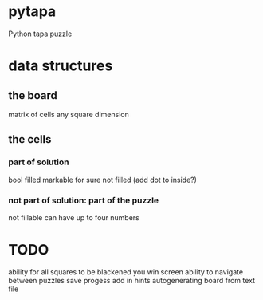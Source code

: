 # pytapa
Python tapa puzzle

# data structures
## the board
matrix of cells
any square dimension

## the cells
### part of solution
bool filled
markable for sure not filled (add dot to inside?)

### not part of solution: part of the puzzle
not fillable
can have up to four numbers


# TODO
ability for all squares to be blackened
you win screen
ability to navigate between puzzles
save progess
add in hints
autogenerating board from text file